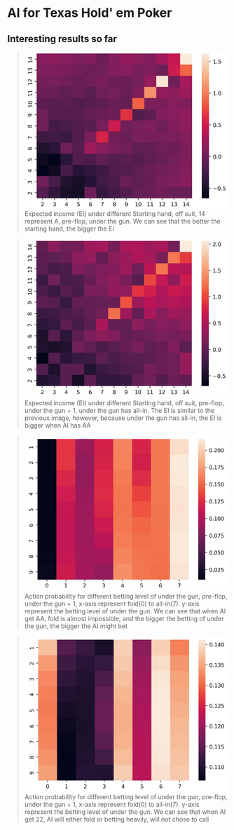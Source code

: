 # AI for Texas Hold' em Poker

## Interesting results so far
> ![1](pic/1.jpg) 
Expected income (EI) under different Starting hand, off suit, 14 represent A, pre-flop, under the gun. We can see that the better the starting hand, the bigger the EI

> ![2](pic/2.jpg)
Expected income (EI) under different Starting hand, off suit, pre-flop, under the gun + 1, under the gun has all-in. The EI is similar to the previous image, however, because under the gun has all-in, the EI is bigger when AI has AA

> ![3](pic/3.jpg)
Action probability for different betting level of under the gun, pre-flop, under the gun + 1, x-axis represent fold(0) to all-in(7). y-axis represent the betting level of under the gun. We can see that when AI get AA, fold is almost impossible, and the bigger the betting of under the gun, the bigger the AI might bet

> ![4](pic/4.jpg)
Action probability for different betting level of under the gun, pre-flop, under the gun + 1, x-axis represent fold(0) to all-in(7). y-axis represent the betting level of under the gun. We can see that when AI get 22, AI will either fold or betting heavily, will not chose to call
